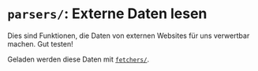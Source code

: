 # `parsers/`: Externe Daten lesen

Dies sind Funktionen, die Daten von externen Websites für uns verwertbar machen.
Gut testen!

Geladen werden diese Daten mit [`fetchers/`](../fetchers/README.md).
